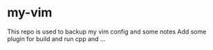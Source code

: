 # my-vim
This repo is used to backup my vim config and some notes
Add some plugin for build and run cpp and ...
